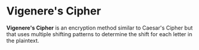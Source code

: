 # Vigenere's Cipher

**Vigenere's Cipher** is an encryption method similar to Caesar's Cipher but that uses multiple shifting patterns to determine the shift for each letter in the plaintext.